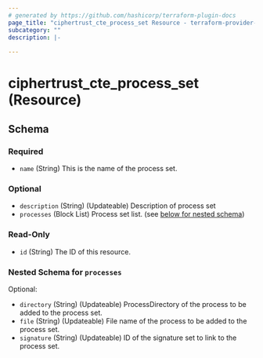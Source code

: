 ```yaml
---
# generated by https://github.com/hashicorp/terraform-plugin-docs
page_title: "ciphertrust_cte_process_set Resource - terraform-provider-ciphertrust"
subcategory: ""
description: |-
  
---
```


# ciphertrust_cte_process_set (Resource)





<!-- schema generated by tfplugindocs -->
## Schema

### Required

- `name` (String) This is the name of the process set.

### Optional

- `description` (String) (Updateable) Description of process set
- `processes` (Block List) Process set list. (see [below for nested schema](#nestedblock--processes))

### Read-Only

- `id` (String) The ID of this resource.

<a id="nestedblock--processes"></a>
### Nested Schema for `processes`

Optional:

- `directory` (String) (Updateable) ProcessDirectory of the process to be added to the process set.
- `file` (String) (Updateable) File name of the process to be added to the process set.
- `signature` (String) (Updateable) ID of the signature set to link to the process set.
